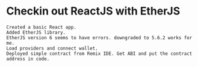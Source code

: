 # Checkin out ReactJS with EtherJS

    Created a basic React app.
    Added EtherJS library.
    EtherJS version 6 seems to have errors. downgraded to 5.6.2 works for me.
    Load providers and connect wallet.
    Deployed simple contract from Remix IDE. Get ABI and put the contract address in code.
